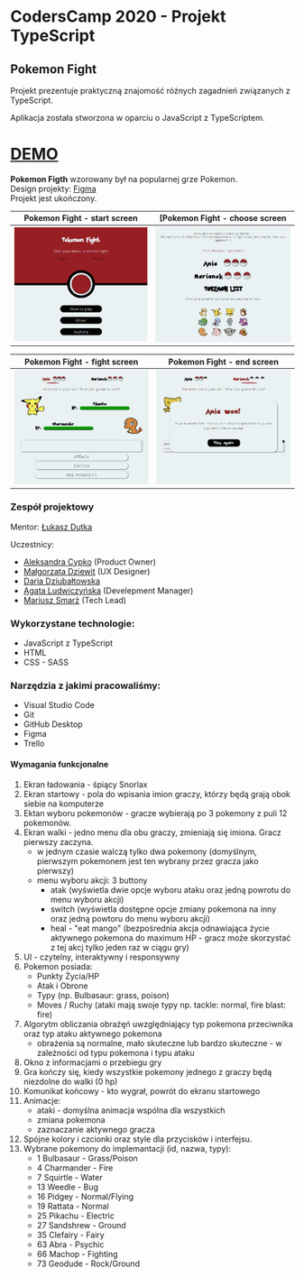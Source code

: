 # CodersCamp 2020 - Projekt TypeScript
## Pokemon Fight
Projekt prezentuje praktyczną znajomość różnych zagadnień związanych z TypeScript.

Aplikacja została stworzona w oparciu o JavaScript z TypeScriptem. 

# [DEMO](https://lukaszdutka.github.io/CodersCamp2020.Project.TypeScript.pokemonfight/)

**Pokemon Figth** wzorowany był na popularnej grze Pokemon.<br>
Design projekty: [Figma](https://www.figma.com/file/q0IcE7FOL1GEi7sXvhE5WE/Pokemon-Fight?node-id=0%3A1)<br>
Projekt jest ukończony.

Pokemon Fight - start screen|[Pokemon Fight - choose screen
:-------------------------:|:-------------------------:
![Pokemon Fight - start screen](./.github/images/2.gif)  |  ![Pokemon Fight - choose screen](./.github/images/3.gif)

Pokemon Fight - fight screen|Pokemon Fight - end screen
:-------------------------:|:-------------------------:
![Pokemon Fight - fight screen](./.github/images/4.gif)  |  ![Pokemon Fight - end screen](./.github/images/5.png)

### Zespół projektowy
Mentor:
[Łukasz Dutka](https://github.com/lukaszdutka)

Uczestnicy:
* [Aleksandra Cypko](https://github.com/AleksandraCyp) (Product Owner)
* [Małgorzata Dziewit](https://github.com/memeraki) (UX Designer)
* [Daria Dziubałtowska](https://github.com/daria305) 
* [Agata Ludwiczyńska](https://github.com/AgataLudwiczynska) (Develepment Manager)
* [Mariusz Smarż](https://github.com/mariusz-sm) (Tech Lead)

### Wykorzystane technologie:
- JavaScript z TypeScript
- HTML
- CSS - SASS

### Narzędzia z jakimi pracowaliśmy:
- Visual Studio Code
- Git
- GitHub Desktop
- Figma
- Trello

#### Wymagania funkcjonalne

1. Ekran ładowania - śpiący Snorlax
2. Ekran startowy - pola do wpisania imion graczy, którzy będą grają obok siebie na komputerze
3. Ektan wyboru pokemonów - gracze wybierają po 3 pokemony z puli 12 pokemonów.
4. Ekran walki - jedno menu dla obu graczy, zmieniają się imiona. Gracz pierwszy zaczyna. 
    - w jednym czasie walczą tylko dwa pokemony (domyślnym, pierwszym pokemonem jest ten wybrany przez gracza jako pierwszy)
    - menu wyboru akcji: 3 buttony
        - atak (wyświetla dwie opcje wyboru ataku oraz jedną powrotu do menu wyboru akcji)
        - switch (wyświetla dostępne opcje zmiany pokemona na inny oraz jedną powtoru do menu wyboru akcji)
        - heal - "eat mango" (bezpośrednia akcja odnawiająca życie aktywnego pokemona do maximum HP - gracz może skorzystać z tej akcj tylko jeden raz w ciągu gry)
5. UI - czytelny, interaktywny i responsywny 
6. Pokemon posiada:
    - Punkty Życia/HP
    - Atak i Obrone 
    - Typy (np. Bulbasaur: grass, poison) 
    - Moves / Ruchy (ataki mają swoje typy np. tackle: normal, fire blast: fire)
7. Algorytm obliczania obrażęń uwzględniający typ pokemona przeciwnika oraz typ ataku aktywnego pokemona
    - obrażenia są normalne, mało skuteczne lub bardzo skuteczne - w zależności od typu pokemona i typu ataku
8. Okno z informacjami o przebiegu gry
9. Gra kończy się, kiedy wszystkie pokemony jednego z graczy będą niezdolne do walki (0 hp)
10. Komunikat końcowy - kto wygrał, powrót do ekranu startowego
11. Animacje:
    - ataki - domyślna animacja wspólna dla wszystkich
    - zmiana pokemona
    - zaznaczanie aktywnego gracza
12. Spójne kolory i czcionki oraz style dla przycisków i interfejsu.
13. Wybrane pokemony do implemantacji (id, nazwa, typy):
    - 1 Bulbasaur - Grass/Poison
    - 4 Charmander - Fire
    - 7 Squirtle - Water
    - 13 Weedle - Bug
    - 16 Pidgey - Normal/Flying
    - 19 Rattata - Normal
    - 25 Pikachu - Electric
    - 27 Sandshrew - Ground
    - 35 Clefairy - Fairy
    - 63 Abra - Psychic
    - 66 Machop - Fighting
    - 73 Geodude - Rock/Ground